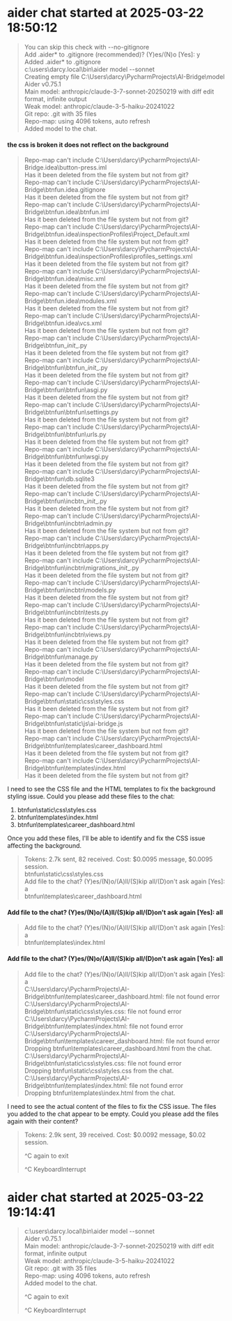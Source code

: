 
# aider chat started at 2025-03-22 18:50:12

> You can skip this check with --no-gitignore  
> Add .aider* to .gitignore (recommended)? (Y)es/(N)o [Yes]: y  
> Added .aider* to .gitignore  
> c:\users\darcy\.local\bin\aider model --sonnet  
> Creating empty file C:\Users\darcy\PycharmProjects\AI-Bridge\model  
> Aider v0.75.1  
> Main model: anthropic/claude-3-7-sonnet-20250219 with diff edit format, infinite output  
> Weak model: anthropic/claude-3-5-haiku-20241022  
> Git repo: .git with 35 files  
> Repo-map: using 4096 tokens, auto refresh  
> Added model to the chat.  

#### the css is broken it does not reflect on the background  
> Repo-map can't include C:\Users\darcy\PycharmProjects\AI-Bridge\.idea\button-press.iml  
> Has it been deleted from the file system but not from git?  
> Repo-map can't include C:\Users\darcy\PycharmProjects\AI-Bridge\btnfun\.idea\.gitignore  
> Has it been deleted from the file system but not from git?  
> Repo-map can't include C:\Users\darcy\PycharmProjects\AI-Bridge\btnfun\.idea\btnfun.iml  
> Has it been deleted from the file system but not from git?  
> Repo-map can't include C:\Users\darcy\PycharmProjects\AI-Bridge\btnfun\.idea\inspectionProfiles\Project_Default.xml  
> Has it been deleted from the file system but not from git?  
> Repo-map can't include C:\Users\darcy\PycharmProjects\AI-Bridge\btnfun\.idea\inspectionProfiles\profiles_settings.xml  
> Has it been deleted from the file system but not from git?  
> Repo-map can't include C:\Users\darcy\PycharmProjects\AI-Bridge\btnfun\.idea\misc.xml  
> Has it been deleted from the file system but not from git?  
> Repo-map can't include C:\Users\darcy\PycharmProjects\AI-Bridge\btnfun\.idea\modules.xml  
> Has it been deleted from the file system but not from git?  
> Repo-map can't include C:\Users\darcy\PycharmProjects\AI-Bridge\btnfun\.idea\vcs.xml  
> Has it been deleted from the file system but not from git?  
> Repo-map can't include C:\Users\darcy\PycharmProjects\AI-Bridge\btnfun\__init__.py  
> Has it been deleted from the file system but not from git?  
> Repo-map can't include C:\Users\darcy\PycharmProjects\AI-Bridge\btnfun\btnfun\__init__.py  
> Has it been deleted from the file system but not from git?  
> Repo-map can't include C:\Users\darcy\PycharmProjects\AI-Bridge\btnfun\btnfun\asgi.py  
> Has it been deleted from the file system but not from git?  
> Repo-map can't include C:\Users\darcy\PycharmProjects\AI-Bridge\btnfun\btnfun\settings.py  
> Has it been deleted from the file system but not from git?  
> Repo-map can't include C:\Users\darcy\PycharmProjects\AI-Bridge\btnfun\btnfun\urls.py  
> Has it been deleted from the file system but not from git?  
> Repo-map can't include C:\Users\darcy\PycharmProjects\AI-Bridge\btnfun\btnfun\wsgi.py  
> Has it been deleted from the file system but not from git?  
> Repo-map can't include C:\Users\darcy\PycharmProjects\AI-Bridge\btnfun\db.sqlite3  
> Has it been deleted from the file system but not from git?  
> Repo-map can't include C:\Users\darcy\PycharmProjects\AI-Bridge\btnfun\incbtn\__init__.py  
> Has it been deleted from the file system but not from git?  
> Repo-map can't include C:\Users\darcy\PycharmProjects\AI-Bridge\btnfun\incbtn\admin.py  
> Has it been deleted from the file system but not from git?  
> Repo-map can't include C:\Users\darcy\PycharmProjects\AI-Bridge\btnfun\incbtn\apps.py  
> Has it been deleted from the file system but not from git?  
> Repo-map can't include C:\Users\darcy\PycharmProjects\AI-Bridge\btnfun\incbtn\migrations\__init__.py  
> Has it been deleted from the file system but not from git?  
> Repo-map can't include C:\Users\darcy\PycharmProjects\AI-Bridge\btnfun\incbtn\models.py  
> Has it been deleted from the file system but not from git?  
> Repo-map can't include C:\Users\darcy\PycharmProjects\AI-Bridge\btnfun\incbtn\tests.py  
> Has it been deleted from the file system but not from git?  
> Repo-map can't include C:\Users\darcy\PycharmProjects\AI-Bridge\btnfun\incbtn\views.py  
> Has it been deleted from the file system but not from git?  
> Repo-map can't include C:\Users\darcy\PycharmProjects\AI-Bridge\btnfun\manage.py  
> Has it been deleted from the file system but not from git?  
> Repo-map can't include C:\Users\darcy\PycharmProjects\AI-Bridge\btnfun\model  
> Has it been deleted from the file system but not from git?  
> Repo-map can't include C:\Users\darcy\PycharmProjects\AI-Bridge\btnfun\static\css\styles.css  
> Has it been deleted from the file system but not from git?  
> Repo-map can't include C:\Users\darcy\PycharmProjects\AI-Bridge\btnfun\static\js\ai-bridge.js  
> Has it been deleted from the file system but not from git?  
> Repo-map can't include C:\Users\darcy\PycharmProjects\AI-Bridge\btnfun\templates\career_dashboard.html  
> Has it been deleted from the file system but not from git?  
> Repo-map can't include C:\Users\darcy\PycharmProjects\AI-Bridge\btnfun\templates\index.html  
> Has it been deleted from the file system but not from git?  

I need to see the CSS file and the HTML templates to fix the background styling issue. Could you please add these files to the chat:

1. btnfun\static\css\styles.css
2. btnfun\templates\index.html
3. btnfun\templates\career_dashboard.html

Once you add these files, I'll be able to identify and fix the CSS issue affecting the background.

> Tokens: 2.7k sent, 82 received. Cost: $0.0095 message, $0.0095 session.  
> btnfun\static\css\styles.css  
> Add file to the chat? (Y)es/(N)o/(A)ll/(S)kip all/(D)on't ask again [Yes]: a  
> btnfun\templates\career_dashboard.html  

#### Add file to the chat? (Y)es/(N)o/(A)ll/(S)kip all/(D)on't ask again [Yes]: all  
> Add file to the chat? (Y)es/(N)o/(A)ll/(S)kip all/(D)on't ask again [Yes]: a  
> btnfun\templates\index.html  

#### Add file to the chat? (Y)es/(N)o/(A)ll/(S)kip all/(D)on't ask again [Yes]: all  
> Add file to the chat? (Y)es/(N)o/(A)ll/(S)kip all/(D)on't ask again [Yes]: a  
> C:\Users\darcy\PycharmProjects\AI-Bridge\btnfun\templates\career_dashboard.html: file not found error  
> C:\Users\darcy\PycharmProjects\AI-Bridge\btnfun\static\css\styles.css: file not found error  
> C:\Users\darcy\PycharmProjects\AI-Bridge\btnfun\templates\index.html: file not found error  
> C:\Users\darcy\PycharmProjects\AI-Bridge\btnfun\templates\career_dashboard.html: file not found error  
> Dropping btnfun\templates\career_dashboard.html from the chat.  
> C:\Users\darcy\PycharmProjects\AI-Bridge\btnfun\static\css\styles.css: file not found error  
> Dropping btnfun\static\css\styles.css from the chat.  
> C:\Users\darcy\PycharmProjects\AI-Bridge\btnfun\templates\index.html: file not found error  
> Dropping btnfun\templates\index.html from the chat.  

I need to see the actual content of the files to fix the CSS issue. The files you added to the chat appear to be empty. Could you please add the files again with their content?

> Tokens: 2.9k sent, 39 received. Cost: $0.0092 message, $0.02 session.  
>  
>  
> ^C again to exit  
>  
>  
> ^C KeyboardInterrupt  

# aider chat started at 2025-03-22 19:14:41

> c:\users\darcy\.local\bin\aider model --sonnet  
> Aider v0.75.1  
> Main model: anthropic/claude-3-7-sonnet-20250219 with diff edit format, infinite output  
> Weak model: anthropic/claude-3-5-haiku-20241022  
> Git repo: .git with 35 files  
> Repo-map: using 4096 tokens, auto refresh  
> Added model to the chat.  
>  
>  
> ^C again to exit  
>  
>  
> ^C KeyboardInterrupt  
